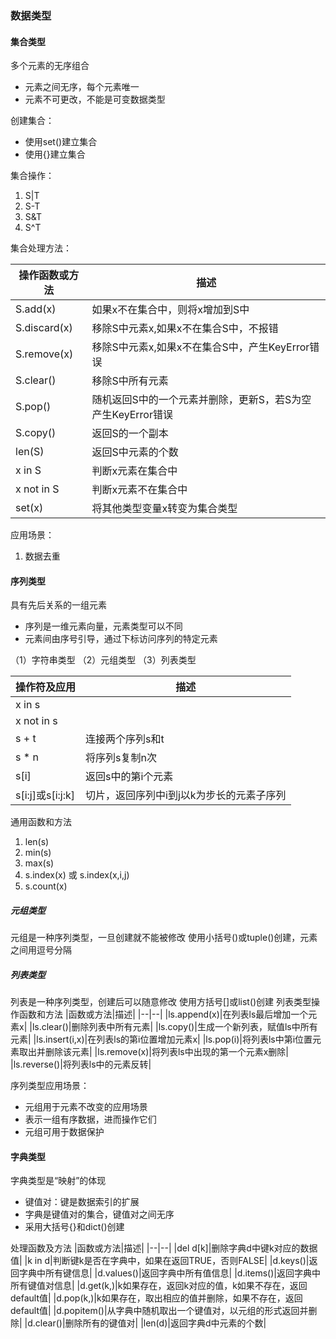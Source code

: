 ### 数据类型
#### 集合类型
多个元素的无序组合

* 元素之间无序，每个元素唯一
* 元素不可更改，不能是可变数据类型

创建集合：

* 使用set()建立集合
* 使用{}建立集合  

集合操作：
1. S|T 
2. S-T
3. S&T 
4. S^T

集合处理方法：

| 操作函数或方法 | 描述 |
| --- | --- |
| S.add(x)|如果x不在集合中，则将x增加到S中 |
| S.discard(x)| 移除S中元素x,如果x不在集合S中，不报错 |
| S.remove(x) | 移除S中元素x,如果x不在集合S中，产生KeyError错误|
| S.clear()|移除S中所有元素|
| S.pop()| 随机返回S中的一个元素并删除，更新S，若S为空产生KeyError错误|
| S.copy()|返回S的一个副本|
| len(S)|返回S中元素的个数|
| x in S|判断x元素在集合中 |
| x not in S| 判断x元素不在集合中| 
| set(x)| 将其他类型变量x转变为集合类型| 

应用场景：
1. 数据去重 

#### 序列类型 
具有先后关系的一组元素
* 序列是一维元素向量，元素类型可以不同
* 元素间由序号引导，通过下标访问序列的特定元素

（1）字符串类型
（2）元组类型
（3）列表类型

|操作符及应用|描述|
|--|--| 
|x in s| | 
|x not in s | |
|s + t | 连接两个序列s和t | 
|s * n| 将序列s复制n次| 
|s[i]| 返回s中的第i个元素| 
|s[i:j]或s[i:j:k]| 切片，返回序列中i到j以k为步长的元素子序列| 

通用函数和方法
1. len(s)
2. min(s)
3. max(s)
4. s.index(x) 或 s.index(x,i,j)
5. s.count(x) 

##### 元组类型 
元组是一种序列类型，一旦创建就不能被修改
使用小括号()或tuple()创建，元素之间用逗号分隔
##### 列表类型
列表是一种序列类型，创建后可以随意修改
使用方括号[]或list()创建 
列表类型操作函数和方法
|函数或方法|描述|
|--|--|
|ls.append(x)|在列表ls最后增加一个元素x|
|ls.clear()|删除列表中所有元素|
|ls.copy()|生成一个新列表，赋值ls中所有元素|
|ls.insert(i,x)|在列表ls的第i位置增加元素x|
|ls.pop(i)|将列表ls中第i位置元素取出并删除该元素|
|ls.remove(x)|将列表ls中出现的第一个元素x删除|
|ls.reverse()|将列表ls中的元素反转| 

序列类型应用场景： 
* 元组用于元素不改变的应用场景
* 表示一组有序数据，进而操作它们 
* 元组可用于数据保护

#### 字典类型
字典类型是“映射”的体现
- 键值对：键是数据索引的扩展
- 字典是键值对的集合，键值对之间无序
- 采用大括号{}和dict()创建

处理函数及方法
|函数或方法|描述|
|--|--|
|del d[k]|删除字典d中键k对应的数据值|
|k in d|判断键k是否在字典中，如果在返回TRUE，否则FALSE|
|d.keys()|返回字典中所有键信息|
|d.values()|返回字典中所有值信息|
|d.items()|返回字典中所有键值对信息|
|d.get(k,<default>)|k如果存在，返回k对应的值，k如果不存在，返回default值|
|d.pop(k,<default>)|k如果存在，取出相应的值并删除，如果不存在，返回default值|
|d.popitem()|从字典中随机取出一个键值对，以元组的形式返回并删除|
|d.clear()|删除所有的键值对|
|len(d)|返回字典d中元素的个数|